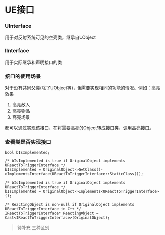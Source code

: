 # UE接口

### UInterface

用于对反射系统可见的空壳类，继承自UObject

### IInterface

用于实际继承和声明接口的类

### 接口的使用场景

对于没有共同父类(除了UObject等)，但需要实现相同的功能的情况。例如：高亮效果
1. 高亮敌人
2. 高亮物品
3. 高亮场景

都可以通过实现该接口，在将需要高亮的Object转成接口类，调用高亮接口。

### 查看类是否实现接口

```
bool bIsImplemented;

/* bIsImplemented is true if OriginalObject implements UReactToTriggerInterface */
bIsImplemented = OriginalObject->GetClass()->ImplementsInterface(UReactToTriggerInterface::StaticClass());

/* bIsImplemented is true if OriginalObject implements UReactToTriggerInterface */
bIsImplemented = OriginalObject->Implements<UReactToTriggerInterface>();

/* ReactingObject is non-null if OriginalObject implements UReactToTriggerInterface in C++ */
IReactToTriggerInterface* ReactingObject = Cast<IReactToTriggerInterface>(OriginalObject);
```

> 待补充 三种区别



